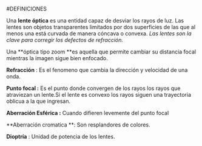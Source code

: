 #DEFINICIONES


Una **lente óptica** es una entidad capaz de desviar los rayos de luz. Las lentes son objetos transparentes limitados por dos superficies de las que al menos una está curvada de manera cóncava o convexa. *Las lentes son la clave para corregir los defectos de refracción.*



Una **óptica tipo zoom **es aquella que permite cambiar su distancia focal mientras
la imagen sigue bien enfocado.

**Refracción** : Es el fenomeno que cambia la dirección y velocidad de una onda.

**Punto focal :** Es el punto donde convergen de los rayos los rayos que atraviezan un lente.Si el lente es convexo los rayos siguen una trayectoria oblicua a la que ingresan. 



**Aberración Esférica :** Cuando difieren levemente del punto focal

**Aberración cromatica **: Son resplandores de colores.

**Dioptría** : Unidad de potencia de los lentes.
